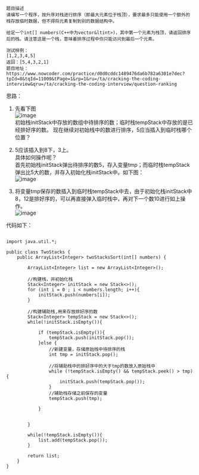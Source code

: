 
```
题目描述
请编写一个程序，按升序对栈进行排序（即最大元素位于栈顶），要求最多只能使用一个额外的栈存放临时数据，但不得将元素复制到别的数据结构中。

给定一个int[] numbers(C++中为vector&ltint>)，其中第一个元素为栈顶，请返回排序后的栈。请注意这是一个栈，意味着排序过程中你只能访问到最后一个元素。

测试样例：
[1,2,3,4,5]
返回：[5,4,3,2,1]
题目地址：https://www.nowcoder.com/practice/d0d0cddc1489476da6b782a6301e7dec?tpId=8&tqId=11009&tPage=1&rp=1&ru=/ta/cracking-the-coding-interview&qru=/ta/cracking-the-coding-interview/question-ranking
```

思路：
1. 先看下图</br>
![image](https://uploadfiles.nowcoder.net/images/20170622/2527957_1498117417299_E4CEF5EC9DA5508054F6FB84A76BA6D7)</br>
初始栈initStack中存放的数组中待排序的数；临时栈tempStack中存放的是已经排好序的数。
现在继续对初始栈中的数进行排序，5应当插入到临时栈哪个位置？

2. 5应该插入到8下，3上。</br>
具体如何操作呢？</br>
首先初始栈initStack弹出待排序的数5，存入变量tmp；而临时栈tempStack弹出比5大的数，并存入初始化栈initStack中。如下图：</br>
![image](https://uploadfiles.nowcoder.net/images/20170622/2527957_1498117765033_378C4CCA80C93726AFAA0BF9A70AA407)

3. 将变量tmp保存的数插入到临时栈tempStack中去，由于初始化栈initStack中8，12是排好序的，可以再直接弹入临时栈中，再对下一个数10进行如上操作。</br>
![image](https://uploadfiles.nowcoder.net/images/20170622/2527957_1498117967513_E83BC19EA7370B536B08EC291253CE0B)

代码如下：
```

import java.util.*;

public class TwoStacks {
    public ArrayList<Integer> twoStacksSort(int[] numbers) {

        ArrayList<Integer> list = new ArrayList<Integer>();

        //构建栈，并初始化栈
        Stack<Integer> initStack = new Stack<>();
        for (int i = 0 ; i < numbers.length; i++){
            initStack.push(numbers[i]);
        }

        //构建辅助栈,用来存放排好序的数
        Stack<Integer> tempStack = new Stack<>();
        while(!initStack.isEmpty()){

            if (tempStack.isEmpty()){
                tempStack.push(initStack.pop());
            }else {
                //新建变量，存储原始栈中待排序的栈
                int tmp = initStack.pop();

                //将辅助栈中的排好序中的大于tmp的数放入原始栈中
                while (!tempStack.isEmpty() && tempStack.peek() > tmp){
                    initStack.push(tempStack.pop());
                }
                //辅助栈存储之前保存的变量
                tempStack.push(tmp);

            }


        }

        while(!tempStack.isEmpty()){
            list.add(tempStack.pop());
        }

        return list;
    }
}
```

